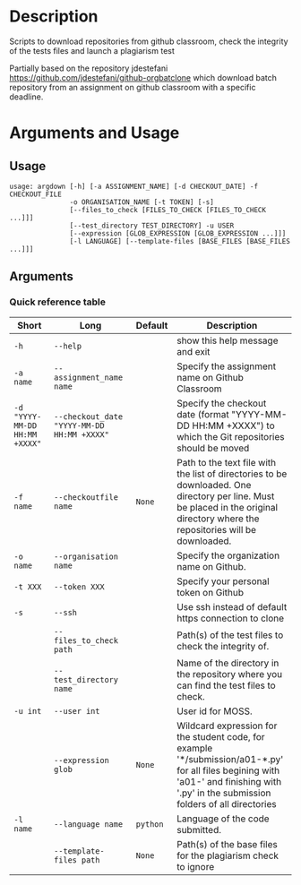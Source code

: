 # Description
Scripts to download repositories from github classroom, check the integrity of the tests files and launch a plagiarism test

Partially based on the repository jdestefani https://github.com/jdestefani/github-orgbatclone which download batch repository from an assignment on github classroom with a specific deadline.

# Arguments and Usage
## Usage
```
usage: argdown [-h] [-a ASSIGNMENT_NAME] [-d CHECKOUT_DATE] -f CHECKOUT_FILE
               -o ORGANISATION_NAME [-t TOKEN] [-s]
               [--files_to_check [FILES_TO_CHECK [FILES_TO_CHECK ...]]]
               [--test_directory TEST_DIRECTORY] -u USER
               [--expression [GLOB_EXPRESSION [GLOB_EXPRESSION ...]]]
               [-l LANGUAGE] [--template-files [BASE_FILES [BASE_FILES ...]]]
```
## Arguments
### Quick reference table
|Short|Long               |Default |Description                                                                                                                                                                         |
|-----|-------------------|--------|------------------------------------------------------------------------------------------------------------------------------------------------------------------------------------|
|`-h` |`--help`           |        |show this help message and exit                                                                                                                                                     |
|`-a name` |`--assignment_name name`|      |Specify the assignment name on Github Classroom                                                                                                                                     |
|`-d "YYYY-MM-DD HH:MM +XXXX"` |`--checkout_date "YYYY-MM-DD HH:MM +XXXX"`  |      |Specify the checkout date (format "YYYY-MM-DD HH:MM +XXXX") to which the Git repositories should be moved                                                                           |
|`-f name` |`--checkoutfile name`   |`None`  |Path to the text file with the list of directories to be downloaded. One directory per line. Must be placed in the original directory where the repositories will be downloaded.     |
|`-o name` |`--organisation name`   |    |Specify the organization name on Github.                                                                                                                                            |
|`-t XXX` |`--token XXX`          |      |Specify your personal token on Github                                                                                                                                               |
|`-s` |`--ssh`            |        |Use ssh instead of default https connection to clone                                                                                                                                |
|     |`--files_to_check path` |  |Path(s) of the test files to check the integrity of.                                                                                                                                |
|     |`--test_directory name` |      |Name of the directory in the repository where you can find the test files to check.                                                                                                 |
|`-u int` |`--user int`           |  |User id for MOSS.                                                                                                                                                                   |
|     |`--expression glob`     |`None`  |Wildcard expression for the student code, for example '\*/submission/a01-\*.py' for all files begining with 'a01-' and finishing with '.py' in the submission folders of all directories|
|`-l name` |`--language name`       |`python`|Language of the code submitted.                                                                                                                                                     |
|     |`--template-files path` |`None`  |Path(s) of the base files for the plagiarism check to ignore                                                                                                                                       |